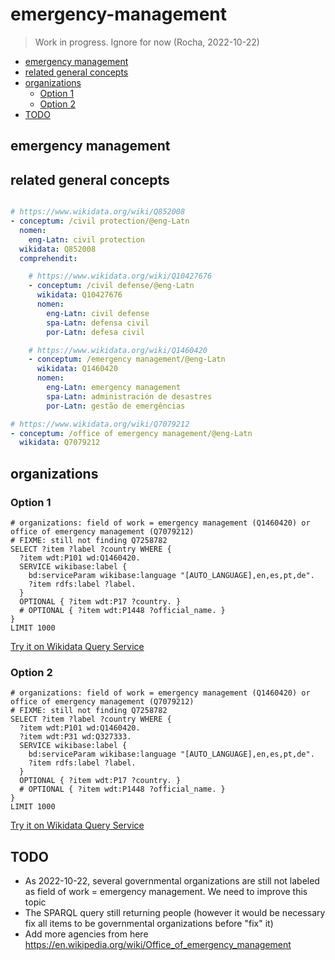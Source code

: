 # emergency-management

> Work in progress. Ignore for now (Rocha, 2022-10-22)

<!--
- https://www.wikidata.org/wiki/Q10427676
- https://wiki.openstreetmap.org/wiki/User:EmericusPetro/sandbox
- https://pandoc.org/try/
-->


<!-- TOC depthfrom:2 -->

- [emergency management](#emergency-management)
- [related general concepts](#related-general-concepts)
- [organizations](#organizations)
    - [Option 1](#option-1)
    - [Option 2](#option-2)
- [TODO](#todo)

<!-- /TOC -->

## emergency management

## related general concepts

```yaml

# https://www.wikidata.org/wiki/Q852008
- conceptum: /civil protection/@eng-Latn
  nomen:
    eng-Latn: civil protection
  wikidata: Q852008
  comprehendit:

    # https://www.wikidata.org/wiki/Q10427676
    - conceptum: /civil defense/@eng-Latn
      wikidata: Q10427676
      nomen:
        eng-Latn: civil defense
        spa-Latn: defensa civil
        por-Latn: defesa civil

    # https://www.wikidata.org/wiki/Q1460420
    - conceptum: /emergency management/@eng-Latn
      wikidata: Q1460420
      nomen:
        eng-Latn: emergency management
        spa-Latn: administración de desastres
        por-Latn: gestão de emergências

# https://www.wikidata.org/wiki/Q7079212
- conceptum: /office of emergency management/@eng-Latn
  wikidata: Q7079212
```

## organizations 


### Option 1
```sparql
# organizations: field of work = emergency management (Q1460420) or office of emergency management (Q7079212)
# FIXME: still not finding Q7258782
SELECT ?item ?label ?country WHERE {
  ?item wdt:P101 wd:Q1460420.
  SERVICE wikibase:label {
    bd:serviceParam wikibase:language "[AUTO_LANGUAGE],en,es,pt,de".
    ?item rdfs:label ?label.
  }
  OPTIONAL { ?item wdt:P17 ?country. }
  # OPTIONAL { ?item wdt:P1448 ?official_name. }
}
LIMIT 1000
```

[Try it on Wikidata Query Service](https://query.wikidata.org/#%23%20organizations%3A%20field%20of%20work%20%3D%20emergency%20management%20%28Q1460420%29%20or%20office%20of%20emergency%20management%20%28Q7079212%29%0A%23%20FIXME%3A%20still%20not%20finding%20Q7258782%0ASELECT%20%3Fitem%20%3Flabel%20%3Fcountry%20WHERE%20%7B%0A%20%20%3Fitem%20wdt%3AP101%20wd%3AQ1460420.%0A%20%20SERVICE%20wikibase%3Alabel%20%7B%0A%20%20%20%20bd%3AserviceParam%20wikibase%3Alanguage%20%22%5BAUTO_LANGUAGE%5D%2Cen%2Ces%2Cpt%2Cde%22.%0A%20%20%20%20%3Fitem%20rdfs%3Alabel%20%3Flabel.%0A%20%20%7D%0A%20%20OPTIONAL%20%7B%20%3Fitem%20wdt%3AP17%20%3Fcountry.%20%7D%0A%20%20%23%20OPTIONAL%20%7B%20%3Fitem%20wdt%3AP1448%20%3Fofficial_name.%20%7D%0A%7D%0ALIMIT%201000)


### Option 2

```sparql
# organizations: field of work = emergency management (Q1460420) or office of emergency management (Q7079212)
# FIXME: still not finding Q7258782
SELECT ?item ?label ?country WHERE {
  ?item wdt:P101 wd:Q1460420.
  ?item wdt:P31 wd:Q327333.
  SERVICE wikibase:label {
    bd:serviceParam wikibase:language "[AUTO_LANGUAGE],en,es,pt,de".
    ?item rdfs:label ?label.
  }
  OPTIONAL { ?item wdt:P17 ?country. }
  # OPTIONAL { ?item wdt:P1448 ?official_name. }
}
LIMIT 1000
```

[Try it on Wikidata Query Service](https://query.wikidata.org/#%23%20organizations%3A%20field%20of%20work%20%3D%20emergency%20management%20%28Q1460420%29%20or%20office%20of%20emergency%20management%20%28Q7079212%29%0A%23%20FIXME%3A%20still%20not%20finding%20Q7258782%0ASELECT%20%3Fitem%20%3Flabel%20%3Fcountry%20WHERE%20%7B%0A%20%20%3Fitem%20wdt%3AP101%20wd%3AQ1460420.%0A%20%20%3Fitem%20wdt%3AP31%20wd%3AQ327333.%0A%20%20SERVICE%20wikibase%3Alabel%20%7B%0A%20%20%20%20bd%3AserviceParam%20wikibase%3Alanguage%20%22%5BAUTO_LANGUAGE%5D%2Cen%2Ces%2Cpt%2Cde%22.%0A%20%20%20%20%3Fitem%20rdfs%3Alabel%20%3Flabel.%0A%20%20%7D%0A%20%20OPTIONAL%20%7B%20%3Fitem%20wdt%3AP17%20%3Fcountry.%20%7D%0A%20%20%23%20OPTIONAL%20%7B%20%3Fitem%20wdt%3AP1448%20%3Fofficial_name.%20%7D%0A%7D%0ALIMIT%201000)


## TODO
- As 2022-10-22, several governmental organizations are still not labeled as field of work = emergency management. We need to improve this topic
- The SPARQL query still returning people (however it would be necessary fix all items to be governmental organizations before "fix" it)
- Add more agencies from here https://en.wikipedia.org/wiki/Office_of_emergency_management